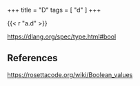 +++
title = "D"
tags = [ "d" ]
+++

{{< r "a.d" >}}

<https://dlang.org/spec/type.html#bool>

## References

<https://rosettacode.org/wiki/Boolean_values>
